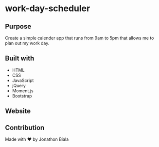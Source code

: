 # work-day-scheduler

## Purpose
Create a simple calender app that runs from 9am to 5pm that allows me to plan out my work day.

## Built with
* HTML
* CSS
* JavaScript
* jQuery
* Moment.js
* Bootstrap

## Website


## Contribution
Made with ❤️ by Jonathon Biala
